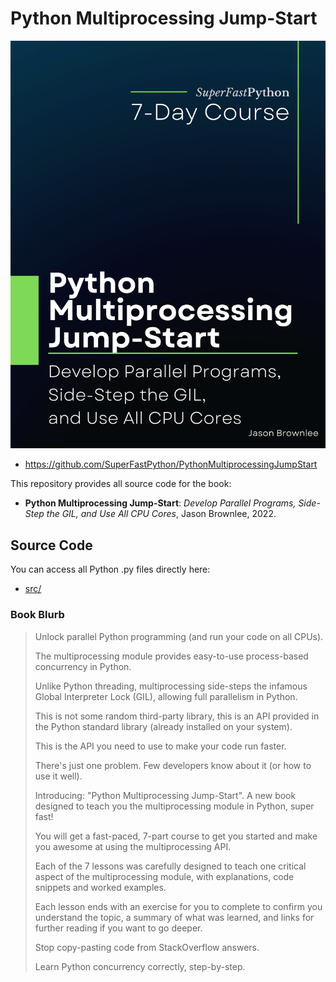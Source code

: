 # Python Multiprocessing Jump-Start

![Python Multiprocessing Jump-Start](cover.png)

* <https://github.com/SuperFastPython/PythonMultiprocessingJumpStart>

This repository provides all source code for the book:

* **Python Multiprocessing Jump-Start**: _Develop Parallel Programs, Side-Step the GIL, and Use All CPU Cores_, Jason Brownlee, 2022.


## Source Code
You can access all Python .py files directly here:

* [src/](src/)

### Book Blurb

> Unlock parallel Python programming (and run your code on all CPUs).
>
> The multiprocessing module provides easy-to-use process-based concurrency in Python.
>
> Unlike Python threading, multiprocessing side-steps the infamous Global Interpreter Lock (GIL), allowing full parallelism in Python.
>
> This is not some random third-party library, this is an API provided in the Python standard library (already installed on your system).
>
> This is the API you need to use to make your code run faster.
>
> There's just one problem. Few developers know about it (or how to use it well).
>
> Introducing: "Python Multiprocessing Jump-Start". A new book designed to teach you the multiprocessing module in Python, super fast!
>
> You will get a fast-paced, 7-part course to get you started and make you awesome at using the multiprocessing API.
>
> Each of the 7 lessons was carefully designed to teach one critical aspect of the multiprocessing module, with explanations, code snippets and worked examples.
>
> Each lesson ends with an exercise for you to complete to confirm you understand the topic, a summary of what was learned, and links for further reading if you want to go deeper.
>
> Stop copy-pasting code from StackOverflow answers.
>
> Learn Python concurrency correctly, step-by-step.
